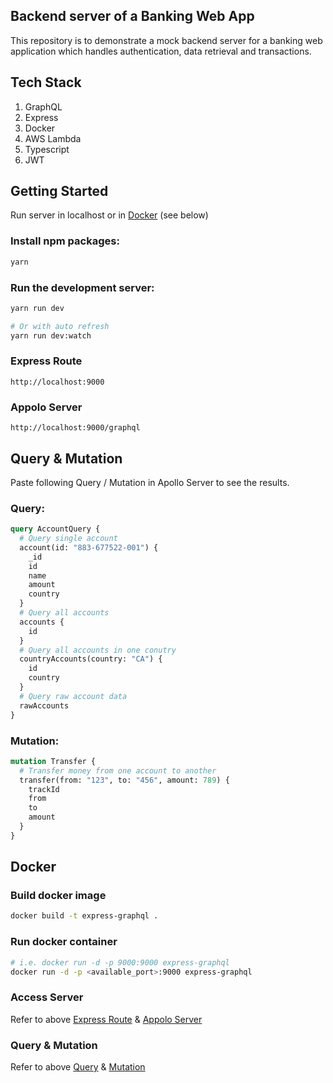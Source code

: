 ## Backend server of a Banking Web App

This repository is to demonstrate a mock backend server for a banking web application which handles authentication, data retrieval and transactions.

## Tech Stack

1. GraphQL
2. Express
3. Docker
4. AWS Lambda
5. Typescript
6. JWT

## Getting Started

Run server in localhost or in [Docker](#docker) (see below)

### Install npm packages:

```bash
yarn
```

### Run the development server:

```bash
yarn run dev

# Or with auto refresh
yarn run dev:watch
```

### Express Route

```
http://localhost:9000
```

### Appolo Server

```
http://localhost:9000/graphql
```

## Query & Mutation

Paste following Query / Mutation in Apollo Server to see the results.

### Query:

```GraphQL
query AccountQuery {
  # Query single account
  account(id: "883-677522-001") {
    _id
    id
    name
    amount
    country
  }
  # Query all accounts
  accounts {
    id
  }
  # Query all accounts in one conutry
  countryAccounts(country: "CA") {
    id
    country
  }
  # Query raw account data
  rawAccounts
}
```

### Mutation:

```GraphQL
mutation Transfer {
  # Transfer money from one account to another
  transfer(from: "123", to: "456", amount: 789) {
    trackId
    from
    to
    amount
  }
}
```

## Docker

### Build docker image

```bash
docker build -t express-graphql .
```

### Run docker container

```bash
# i.e. docker run -d -p 9000:9000 express-graphql
docker run -d -p <available_port>:9000 express-graphql
```

### Access Server

Refer to above [Express Route](#express-route) & [Appolo Server](#appolo-server)

### Query & Mutation

Refer to above [Query](#query) & [Mutation](#mutation)
